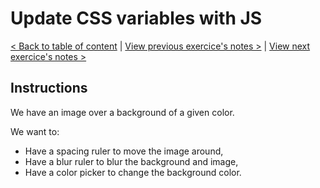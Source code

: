 # Update CSS variables with JS

[< Back to table of content](../../README.md) |
[View previous exercice's notes >](../02-JS.and.CSS.Clock/Notes.md) |
[View next exercice's notes >](../04-Array.Cardio.Day.1/Notes.md)

## Instructions

We have an image over a background of a given color.

We want to:

- Have a spacing ruler to move the image around,
- Have a blur ruler to blur the background and image,
- Have a color picker to change the background color.
